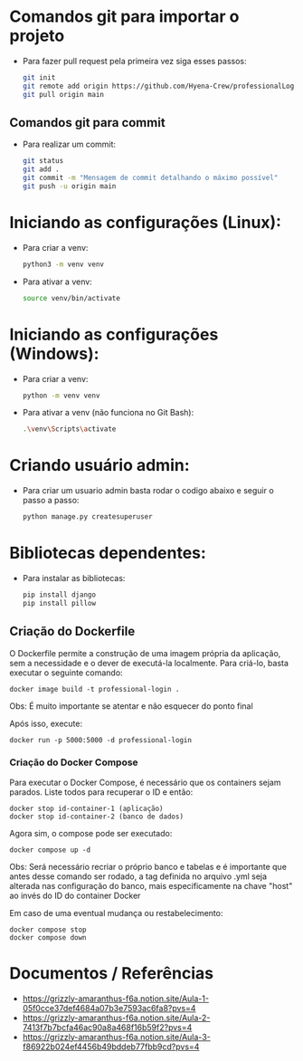 # Comandos git para importar o projeto
- Para fazer pull request pela primeira vez siga esses passos:
    ```bash
    git init
    git remote add origin https://github.com/Hyena-Crew/professionalLogin.git
    git pull origin main

## Comandos git para commit
- Para realizar um commit:
    ```bash
    git status
    git add .
    git commit -m "Mensagem de commit detalhando o máximo possível"
    git push -u origin main
    ```

# Iniciando as configurações (Linux):
- Para criar a venv:
    ```bash
    python3 -m venv venv
    ```

- Para ativar a venv:
    ```bash
    source venv/bin/activate
    ```

# Iniciando as configurações (Windows):
- Para criar a venv:
    ```bash
    python -m venv venv
    ```

- Para ativar a venv (não funciona no Git Bash):
    ```bash
    .\venv\Scripts\activate
    ```

# Criando usuário admin:
- Para criar um usuario admin basta rodar o codigo abaixo e seguir o passo a passo:
    ```bash
    python manage.py createsuperuser
    ```

# Bibliotecas dependentes:
- Para instalar as bibliotecas:
    ```bash
    pip install django
    pip install pillow
    ```

## Criação do Dockerfile 
O Dockerfile permite a construção de uma imagem própria da aplicação, sem a necessidade e o dever de executá-la localmente. Para criá-lo, basta executar o seguinte comando:
```
docker image build -t professional-login .
```
Obs: É muito importante se atentar e não esquecer do ponto final 

Após isso, execute:
```
docker run -p 5000:5000 -d professional-login
```

### Criação do Docker Compose 
Para executar o Docker Compose, é necessário que os containers sejam parados. Liste todos para recuperar o ID e então:
```
docker stop id-container-1 (aplicação)
docker stop id-container-2 (banco de dados)
```
Agora sim, o compose pode ser executado:
```
docker compose up -d
```
Obs: Será necessário recriar o próprio banco e tabelas e é importante que antes desse comando ser rodado, a tag definida no arquivo .yml seja alterada nas configuração do banco, mais especificamente na chave "host" ao invés do ID do container Docker

Em caso de uma eventual mudança ou restabelecimento:
```
docker compose stop
docker compose down 
```

# Documentos / Referências
 - https://grizzly-amaranthus-f6a.notion.site/Aula-1-05f0cce37def4684a07b3e7593ac6fa8?pvs=4
 - https://grizzly-amaranthus-f6a.notion.site/Aula-2-7413f7b7bcfa46ac90a8a468f16b59f2?pvs=4
 - https://grizzly-amaranthus-f6a.notion.site/Aula-3-f86922b024ef4456b49bddeb77fbb9cd?pvs=4
    